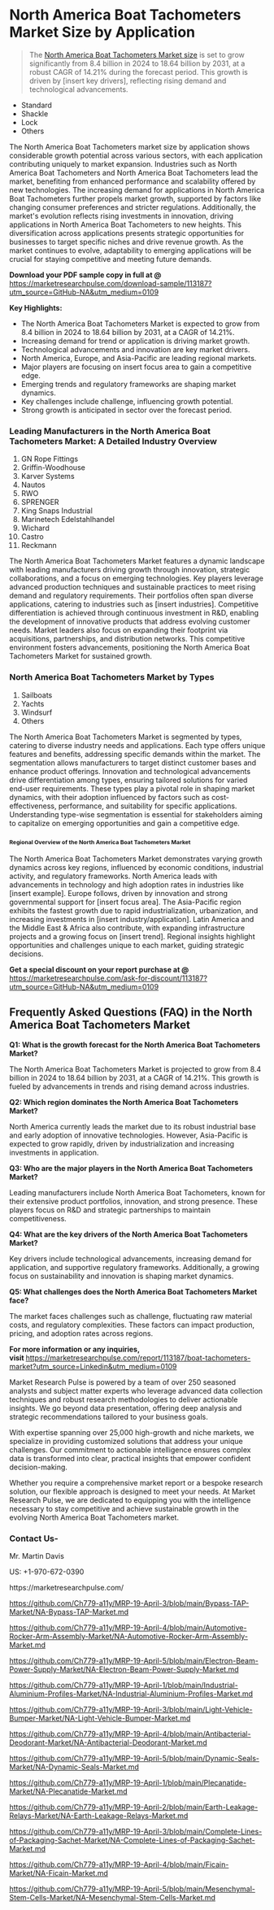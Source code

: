 <h1>North America Boat Tachometers Market&nbsp;Size by Application</h1><blockquote><p>The <a href="https://marketresearchpulse.com/download-sample/113187?utm_source=GitHub-NA&amp;utm_medium=0109">North America Boat Tachometers Market size</a> is set to grow significantly from 8.4 billion in 2024 to 18.64 billion by 2031, at a robust CAGR of 14.21% during the forecast period. This growth is driven by [insert key drivers], reflecting rising demand and technological advancements.</p></blockquote><ul><li>Standard<li> Shackle<li> Lock<li> Others</li></ul><p>The North America Boat Tachometers market size by application shows considerable growth potential across various sectors, with each application contributing uniquely to market expansion. Industries such as North America Boat Tachometers and North America Boat Tachometers lead the market, benefiting from enhanced performance and scalability offered by new technologies. The increasing demand for applications in North America Boat Tachometers further propels market growth, supported by factors like changing consumer preferences and stricter regulations. Additionally, the market's evolution reflects rising investments in innovation, driving applications in North America Boat Tachometers to new heights. This diversification across applications presents strategic opportunities for businesses to target specific niches and drive revenue growth. As the market continues to evolve, adaptability to emerging applications will be crucial for staying competitive and meeting future demands.</p><p><strong>Download your PDF sample copy in full at @ </strong><a href="https://marketresearchpulse.com/download-sample/113187?utm_source=GitHub-NA&amp;utm_medium=0109">https://marketresearchpulse.com/download-sample/113187?utm_source=GitHub-NA&amp;utm_medium=0109</a></p><p><strong>Key Highlights: </strong></p><ul><li>The North America Boat Tachometers Market is expected to grow from 8.4 billion in 2024 to 18.64 billion by 2031, at a CAGR of 14.21%.</li><li>Increasing demand for trend or application is driving market growth.</li><li>Technological advancements and innovation are key market drivers.</li><li>North America, Europe, and Asia-Pacific are leading regional markets.</li><li>Major players are focusing on insert focus area to gain a competitive edge.</li><li>Emerging trends and regulatory frameworks are shaping market dynamics.</li><li>Key challenges include challenge, influencing growth potential.</li><li>Strong growth is anticipated in sector over the forecast period.</li></ul><h3>Leading Manufacturers in the North America Boat Tachometers Market: A Detailed Industry Overview</h3><ol><li>GN Rope Fittings</li><li>Griffin-Woodhouse</li><li>Karver Systems</li><li>Nautos</li><li>RWO</li><li>SPRENGER</li><li>King Snaps Industrial</li><li>Marinetech Edelstahlhandel</li><li>Wichard</li><li>Castro</li><li>Reckmann</li></ol><div class="flex max-w-full flex-col flex-grow"><div class="min-h-8 text-message flex w-full flex-col items-end gap-2 whitespace-normal break-words [.text-message+&amp;]:mt-5" dir="auto" data-message-author-role="assistant" data-message-id="fd8432e4-4910-450d-b182-61b7bfb0a01f" data-message-model-slug="gpt-4o"><div class="flex w-full flex-col gap-1 empty:hidden first:pt-[3px]"><div class="markdown prose w-full break-words dark:prose-invert light"><p>The North America Boat Tachometers Market features a dynamic landscape with leading manufacturers driving growth through innovation, strategic collaborations, and a focus on emerging technologies. Key players leverage advanced production techniques and sustainable practices to meet rising demand and regulatory requirements. Their portfolios often span diverse applications, catering to industries such as [insert industries]. Competitive differentiation is achieved through continuous investment in R&amp;D, enabling the development of innovative products that address evolving customer needs. Market leaders also focus on expanding their footprint via acquisitions, partnerships, and distribution networks. This competitive environment fosters advancements, positioning the North America Boat Tachometers Market for sustained growth.</p></div></div></div></div><h3>North America Boat Tachometers Market by Types</h3><ol><li>Sailboats<li> Yachts<li> Windsurf<li> Others</li></ol><div class="flex max-w-full flex-col flex-grow"><div class="min-h-8 text-message flex w-full flex-col items-end gap-2 whitespace-normal break-words [.text-message+&amp;]:mt-5" dir="auto" data-message-author-role="assistant" data-message-id="084470be-0bb7-4664-bddf-5156b4f41249" data-message-model-slug="gpt-4o-mini"><div class="flex w-full flex-col gap-1 empty:hidden first:pt-[3px]"><div class="markdown prose w-full break-words dark:prose-invert light"><p>The North America Boat Tachometers Market is segmented by types, catering to diverse industry needs and applications. Each type offers unique features and benefits, addressing specific demands within the market. The segmentation allows manufacturers to target distinct customer bases and enhance product offerings. Innovation and technological advancements drive differentiation among types, ensuring tailored solutions for varied end-user requirements. These types play a pivotal role in shaping market dynamics, with their adoption influenced by factors such as cost-effectiveness, performance, and suitability for specific applications. Understanding type-wise segmentation is essential for stakeholders aiming to capitalize on emerging opportunities and gain a competitive edge.</p></div></div></div></div><h3><span style="font-size: 11px;">Regional Overview of the North America Boat Tachometers Market</span></h3><div class="flex max-w-full flex-col flex-grow"><div class="min-h-8 text-message flex w-full flex-col items-end gap-2 whitespace-normal break-words [.text-message+&amp;]:mt-5" dir="auto" data-message-author-role="assistant" data-message-id="e9038762-ce64-4e30-91c9-9bd413514231" data-message-model-slug="gpt-4o-mini"><div class="flex w-full flex-col gap-1 empty:hidden first:pt-[3px]"><div class="markdown prose w-full break-words dark:prose-invert light"><p>The North America Boat Tachometers Market demonstrates varying growth dynamics across key regions, influenced by economic conditions, industrial activity, and regulatory frameworks. North America leads with advancements in technology and high adoption rates in industries like [insert example]. Europe follows, driven by innovation and strong governmental support for [insert focus area]. The Asia-Pacific region exhibits the fastest growth due to rapid industrialization, urbanization, and increasing investments in [insert industry/application]. Latin America and the Middle East &amp; Africa also contribute, with expanding infrastructure projects and a growing focus on [insert trend]. Regional insights highlight opportunities and challenges unique to each market, guiding strategic decisions.</p></div></div></div></div><p><strong>Get a special discount on your report purchase at @ </strong><a href="https://marketresearchpulse.com/ask-for-discount/113187?utm_source=GitHub-NA&amp;utm_medium=0109">https://marketresearchpulse.com/ask-for-discount/113187?utm_source=GitHub-NA&amp;utm_medium=0109</a></p><h2>Frequently Asked Questions (FAQ) in the North America Boat Tachometers Market</h2><p><strong>Q1: What is the growth forecast for the North America Boat Tachometers Market?</strong></p><p>The North America Boat Tachometers Market is projected to grow from 8.4 billion in 2024 to 18.64 billion by 2031, at a CAGR of 14.21%. This growth is fueled by advancements in trends and rising demand across industries.</p><p><strong>Q2: Which region dominates the North America Boat Tachometers Market?</strong></p><p>North America currently leads the market due to its robust industrial base and early adoption of innovative technologies. However, Asia-Pacific is expected to grow rapidly, driven by industrialization and increasing investments in application.</p><p><strong>Q3: Who are the major players in the North America Boat Tachometers Market?</strong></p><p>Leading manufacturers include North America Boat Tachometers, known for their extensive product portfolios, innovation, and strong presence. These players focus on R&amp;D and strategic partnerships to maintain competitiveness.</p><p><strong>Q4: What are the key drivers of the North America Boat Tachometers Market?</strong></p><p>Key drivers include technological advancements, increasing demand for application, and supportive regulatory frameworks. Additionally, a growing focus on sustainability and innovation is shaping market dynamics.</p><p><strong>Q5: What challenges does the North America Boat Tachometers Market face?</strong></p><p>The market faces challenges such as challenge, fluctuating raw material costs, and regulatory complexities. These factors can impact production, pricing, and adoption rates across regions.</p><p><strong>For more information or any inquiries, visit&nbsp;</strong><a href="https://marketresearchpulse.com/report/113187/boat-tachometers-market?utm_source=Linkedin&utm_medium=0109">https://marketresearchpulse.com/report/113187/boat-tachometers-market?utm_source=Linkedin&utm_medium=0109</a></p><p>Market Research Pulse is powered by a team of over 250 seasoned analysts and subject matter experts who leverage advanced data collection techniques and robust research methodologies to deliver actionable insights. We go beyond data presentation, offering deep analysis and strategic recommendations tailored to your business goals.</p><p>With expertise spanning over 25,000 high-growth and niche markets, we specialize in providing customized solutions that address your unique challenges. Our commitment to actionable intelligence ensures complex data is transformed into clear, practical insights that empower confident decision-making.</p><p>Whether you require a comprehensive market report or a bespoke research solution, our flexible approach is designed to meet your needs. At Market Research Pulse, we are dedicated to equipping you with the intelligence necessary to stay competitive and achieve sustainable growth in the evolving North America Boat Tachometers market.</p><h3><strong>Contact Us-</strong></h3><p>Mr. Martin Davis</p><p>US: +1-970-672-0390</p><p>https://marketresearchpulse.com/</p><p><a href="https://github.com/Ch779-a11y/MRP-19-April-3/blob/main/Bypass-TAP-Market/NA-Bypass-TAP-Market.md">https://github.com/Ch779-a11y/MRP-19-April-3/blob/main/Bypass-TAP-Market/NA-Bypass-TAP-Market.md</a></p><p><a href="https://github.com/Ch779-a11y/MRP-19-April-4/blob/main/Automotive-Rocker-Arm-Assembly-Market/NA-Automotive-Rocker-Arm-Assembly-Market.md">https://github.com/Ch779-a11y/MRP-19-April-4/blob/main/Automotive-Rocker-Arm-Assembly-Market/NA-Automotive-Rocker-Arm-Assembly-Market.md</a></p><p><a href="https://github.com/Ch779-a11y/MRP-19-April-5/blob/main/Electron-Beam-Power-Supply-Market/NA-Electron-Beam-Power-Supply-Market.md">https://github.com/Ch779-a11y/MRP-19-April-5/blob/main/Electron-Beam-Power-Supply-Market/NA-Electron-Beam-Power-Supply-Market.md</a></p><p><a href="https://github.com/Ch779-a11y/MRP-19-April-1/blob/main/Industrial-Aluminium-Profiles-Market/NA-Industrial-Aluminium-Profiles-Market.md">https://github.com/Ch779-a11y/MRP-19-April-1/blob/main/Industrial-Aluminium-Profiles-Market/NA-Industrial-Aluminium-Profiles-Market.md</a></p><p><a href="https://github.com/Ch779-a11y/MRP-19-April-3/blob/main/Light-Vehicle-Bumper-Market/NA-Light-Vehicle-Bumper-Market.md">https://github.com/Ch779-a11y/MRP-19-April-3/blob/main/Light-Vehicle-Bumper-Market/NA-Light-Vehicle-Bumper-Market.md</a></p><p><a href="https://github.com/Ch779-a11y/MRP-19-April-4/blob/main/Antibacterial-Deodorant-Market/NA-Antibacterial-Deodorant-Market.md">https://github.com/Ch779-a11y/MRP-19-April-4/blob/main/Antibacterial-Deodorant-Market/NA-Antibacterial-Deodorant-Market.md</a></p><p><a href="https://github.com/Ch779-a11y/MRP-19-April-5/blob/main/Dynamic-Seals-Market/NA-Dynamic-Seals-Market.md">https://github.com/Ch779-a11y/MRP-19-April-5/blob/main/Dynamic-Seals-Market/NA-Dynamic-Seals-Market.md</a></p><p><a href="https://github.com/Ch779-a11y/MRP-19-April-1/blob/main/Plecanatide-Market/NA-Plecanatide-Market.md">https://github.com/Ch779-a11y/MRP-19-April-1/blob/main/Plecanatide-Market/NA-Plecanatide-Market.md</a></p><p><a href="https://github.com/Ch779-a11y/MRP-19-April-2/blob/main/Earth-Leakage-Relays-Market/NA-Earth-Leakage-Relays-Market.md">https://github.com/Ch779-a11y/MRP-19-April-2/blob/main/Earth-Leakage-Relays-Market/NA-Earth-Leakage-Relays-Market.md</a></p><p><a href="https://github.com/Ch779-a11y/MRP-19-April-3/blob/main/Complete-Lines-of-Packaging-Sachet-Market/NA-Complete-Lines-of-Packaging-Sachet-Market.md">https://github.com/Ch779-a11y/MRP-19-April-3/blob/main/Complete-Lines-of-Packaging-Sachet-Market/NA-Complete-Lines-of-Packaging-Sachet-Market.md</a></p><p><a href="https://github.com/Ch779-a11y/MRP-19-April-4/blob/main/Ficain-Market/NA-Ficain-Market.md">https://github.com/Ch779-a11y/MRP-19-April-4/blob/main/Ficain-Market/NA-Ficain-Market.md</a></p><p><a href="https://github.com/Ch779-a11y/MRP-19-April-5/blob/main/Mesenchymal-Stem-Cells-Market/NA-Mesenchymal-Stem-Cells-Market.md">https://github.com/Ch779-a11y/MRP-19-April-5/blob/main/Mesenchymal-Stem-Cells-Market/NA-Mesenchymal-Stem-Cells-Market.md</a></p>
